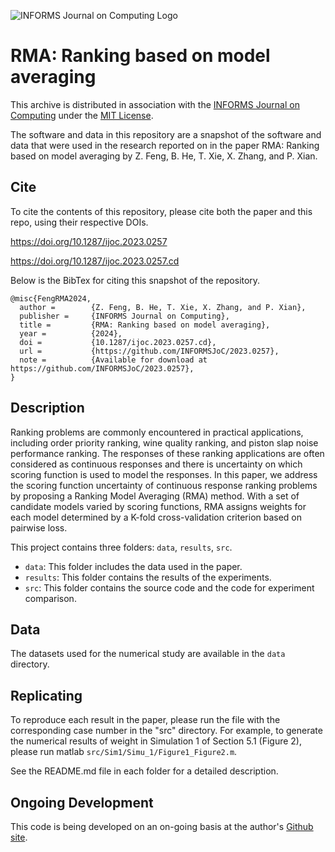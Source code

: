 ![INFORMS Journal on Computing Logo](https://INFORMSJoC.github.io/logos/INFORMS_Journal_on_Computing_Header.jpg)

# RMA: Ranking based on model averaging
This archive is distributed in association with the [INFORMS Journal on Computing](https://pubsonline.informs.org/journal/ijoc) under the [MIT License](https://github.com/INFORMSJoC/2019.0000/blob/master/LICENSE).

The software and data in this repository are a snapshot of the software and data that were used in the research reported on in the paper RMA: Ranking based on model averaging by Z. Feng, B. He, T. Xie, X. Zhang, and P. Xian. 

## Cite

To cite the contents of this repository, please cite both the paper and this repo, using their respective DOIs.

https://doi.org/10.1287/ijoc.2023.0257

https://doi.org/10.1287/ijoc.2023.0257.cd

Below is the BibTex for citing this snapshot of the repository.

```
@misc{FengRMA2024,
  author =        {Z. Feng, B. He, T. Xie, X. Zhang, and P. Xian},
  publisher =     {INFORMS Journal on Computing},
  title =         {RMA: Ranking based on model averaging},
  year =          {2024},
  doi =           {10.1287/ijoc.2023.0257.cd},
  url =           {https://github.com/INFORMSJoC/2023.0257},
  note =          {Available for download at https://github.com/INFORMSJoC/2023.0257},
}  
```


## Description
 Ranking problems are commonly encountered in practical applications, including order priority ranking, wine
 quality ranking, and piston slap noise performance ranking. The responses of these ranking applications are
 often considered as continuous responses and there is uncertainty on which scoring function is used to model
 the responses. In this paper, we address the scoring function uncertainty of continuous response ranking
 problems by proposing a Ranking Model Averaging (RMA) method. With a set of candidate models varied
 by scoring functions, RMA assigns weights for each model determined by a K-fold cross-validation criterion
 based on pairwise loss. 

This project contains three folders: `data`, `results`, `src`.
- `data`: This folder includes the data used in the paper.
- `results`: This folder contains the results of the experiments.
- `src`: This folder contains the source code and the code for experiment comparison.

## Data
The  datasets used for the numerical study are available in the `data` directory.

## Replicating
To reproduce each result in the paper, please run the file with the corresponding case number in the "src" directory. For example, to generate the numerical results of weight in Simulation 1 of Section 5.1 (Figure 2), please run matlab `src/Sim1/Simu_1/Figure1_Figure2.m`.

See the README.md file in each folder for a detailed description.

## Ongoing Development
This code is being developed on an on-going basis at the author's [Github site](https://github.com/xpzong/2023.0257).
